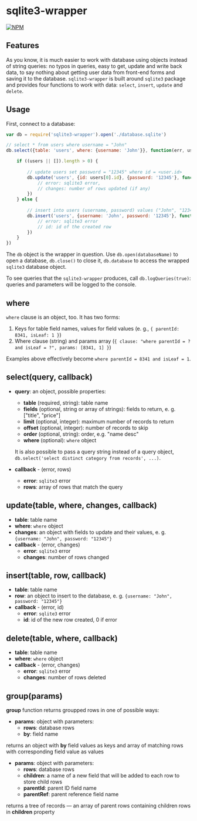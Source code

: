 # sqlite3-wrapper

[![NPM](https://nodei.co/npm/sqlite3-wrapper.png?downloads=true)](https://nodei.co/npm/sqlite3-wrapper/)

## Features

As you know, it is much easier to work with database using objects instead of string queries:
no typos in queries, easy to get, update and write back data, 
to say nothing about getting user data from front-end forms and saving it to the database.
`sqlite3-wrapper` is built around `sqlite3` package and provides four functions to work with data: 
`select`, `insert`, `update` and `delete`. 

## Usage

First, connect to a database:

```javascript
var db = require('sqlite3-wrapper').open('./database.sqlite')

// select * from users where username = "John"
db.select({table: 'users', where: {username: 'John'}}, function(err, users) {

    if ((users || []).length > 0) {
    
        // update users set password = "12345" where id = <user.id>
        db.update('users', {id: users[0].id}, {password: '12345'}, function(error, changes) {
            // error: sqlite3 error, 
            // changes: number of rows updated (if any)
        })
    } else {
        
        // insert into users (username, password) values ("John", "12345")
        db.insert('users', {username: 'John', password: '12345'}, function(error, id) {
            // error: sqlite3 error
            // id: id of the created row
        })
    }
})

```

The `db` object is the wrapper in question. 
Use `db.open(databaseName)` to open a database,
`db.close()` to close it,
`db.database` to access the wrapped `sqlite3` database object.

To see queries that the `sqlite3-wrapper` produces, call `db.logQueries(true)`: queries and parameters will be logged to the console.

## where

`where` clause is an object, too. It has two forms:

1. Keys for table field names, values for field values (e. g., `{ parentId: 8341, isLeaf: 1 }`)
2. Where clause (string) and params array (`{ clause: "where parentId = ? and isLeaf = ?", params: [8341, 1] }`)

Examples above effectively become `where parentId = 8341 and isLeaf = 1`.

## select(query, callback)

- **query**: an object, possible properties:
    - **table** (required, string): table name
    - **fields** (optional, string or array of strings): fields to return, e. g. ["title", "price"]
    - **limit** (optional, integer): maximum number of records to return
    - **offset** (optional, integer): number of records to skip
    - **order** (optional, string): order, e.g. "name desc"
    - **where** (optional): `where` object
    
    It is also possible to pass a query string instead of a query object, `db.select('select distinct category from records', ...)`.
    
- **callback** - (error, rows)
    - **error**: `sqlite3` error
    - **rows**: array of rows that match the query

## update(table, where, changes, callback)

- **table**: table name
- **where**: `where` object
- **changes**: an object with fields to update and their values, e. g. `{username: "John", password: "12345"}`
- **callback** - (error, changes)
    - **error**: `sqlite3` error
    - **changes**: number of rows changed
    
## insert(table, row, callback)
- **table**: table name
- **row**: an object to insert to the database, e. g. `{username: "John", password: "12345"}`
- **callback** - (error, id)
    - **error**: `sqlite3` error
    - **id**: id of the new row created, 0 if error
    
## delete(table, where, callback)
- **table**: table name
- **where**: `where` object
- **callback** - (error, changes)
    - **error**: `sqlite3` error
    - **changes**: number of rows deleted

## group(params)
**group** function returns groupped rows in one of possible ways:
- **params**: object with parameters:
    - **rows**: database rows
    - **by**: field name

returns an object with **by** field values as keys and array of matching rows with corresponding field value as values

- **params**: object with parameters:
    - **rows**: database rows
    - **children**: a name of a new field that will be added to each row to store child rows
    - **parentId**: parent ID field name
    - **parentRef**: parent reference field name

returns a tree of records — an array of parent rows containing children rows in **children** property
    